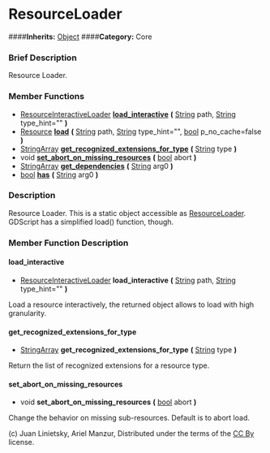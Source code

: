 #  ResourceLoader  
####**Inherits:** [Object](class_object)
####**Category:** Core

###  Brief Description  
Resource Loader.

###  Member Functions 
  * [ResourceInteractiveLoader](class_resourceinteractiveloader)  **[load&#95;interactive](#load_interactive)**  **(** [String](class_string) path, [String](class_string) type_hint=""  **)**
  * [Resource](class_resource)  **[load](#load)**  **(** [String](class_string) path, [String](class_string) type_hint="", [bool](class_bool) p_no_cache=false  **)**
  * [StringArray](class_stringarray)  **[get&#95;recognized&#95;extensions&#95;for&#95;type](#get_recognized_extensions_for_type)**  **(** [String](class_string) type  **)**
  * void  **[set&#95;abort&#95;on&#95;missing&#95;resources](#set_abort_on_missing_resources)**  **(** [bool](class_bool) abort  **)**
  * [StringArray](class_stringarray)  **[get&#95;dependencies](#get_dependencies)**  **(** [String](class_string) arg0  **)**
  * [bool](class_bool)  **[has](#has)**  **(** [String](class_string) arg0  **)**

###  Description  
Resource Loader. This is a static object accessible as [ResourceLoader](class_resourceloader). GDScript has a simplified load() function, though.

###  Member Function Description  

#### <a name="load_interactive">load_interactive</a>
  * [ResourceInteractiveLoader](class_resourceinteractiveloader)  **load&#95;interactive**  **(** [String](class_string) path, [String](class_string) type_hint=""  **)**

Load a resource interactively, the returned object allows to load with high granularity.

#### <a name="get_recognized_extensions_for_type">get_recognized_extensions_for_type</a>
  * [StringArray](class_stringarray)  **get&#95;recognized&#95;extensions&#95;for&#95;type**  **(** [String](class_string) type  **)**

Return the list of recognized extensions for a resource type.

#### <a name="set_abort_on_missing_resources">set_abort_on_missing_resources</a>
  * void  **set&#95;abort&#95;on&#95;missing&#95;resources**  **(** [bool](class_bool) abort  **)**

Change the behavior on missing sub-resources. Default is to abort load.


(c) Juan Linietsky, Ariel Manzur, Distributed under the terms of the [CC By](https://creativecommons.org/licenses/by/3.0/legalcode) license.
